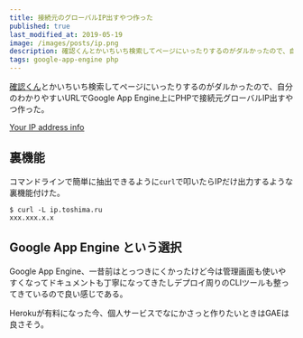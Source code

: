 ```yaml
---
title: 接続元のグローバルIP出すやつ作った
published: true
last_modified_at: 2019-05-19
image: /images/posts/ip.png
description: 確認くんとかいちいち検索してページにいったりするのがダルかったので、自分のわかりやすいURLでGoogle App Engine上にPHPで接続元グローバルIP出すやつ作った。
tags: google-app-engine php
---
```


[確認くん](http://www.ugtop.com/spill.shtml)とかいちいち検索してページにいったりするのがダルかったので、自分のわかりやすいURLでGoogle App Engine上にPHPで接続元グローバルIP出すやつ作った。

[Your IP address info](https://ip.toshima.ru/)

## 裏機能

コマンドラインで簡単に抽出できるように`curl`で叩いたらIPだけ出力するような裏機能付けた。

```console
$ curl -L ip.toshima.ru
xxx.xxx.x.x
```

## Google App Engine という選択

Google App Engine、一昔前はとっつきにくかったけど今は管理画面も使いやすくなってドキュメントも丁寧になってきたしデプロイ周りのCLIツールも整ってきているので良い感じである。

Herokuが有料になった今、個人サービスでなにかさっと作りたいときはGAEは良さそう。
